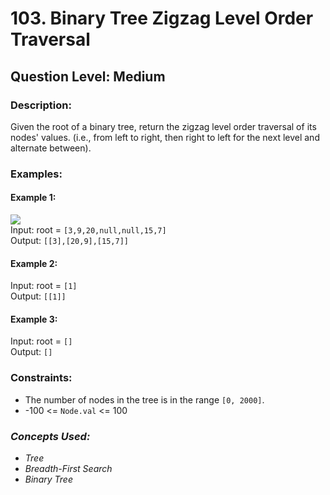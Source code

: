 # 103. Binary Tree Zigzag Level Order Traversal
## Question Level: Medium
### Description:
Given the root of a binary tree, return the zigzag level order traversal of its nodes' values. (i.e., from left to right, then right to left for the next level and alternate between).

### Examples:
#### Example 1:

<img src="https://assets.leetcode.com/uploads/2021/02/19/tree1.jpg"><br>
Input: root = `[3,9,20,null,null,15,7]`<br>
Output: `[[3],[20,9],[15,7]]`<br>
#### Example 2:

Input: root = `[1]`<br>
Output: `[[1]]`<br>
#### Example 3:

Input: root = `[]`<br>
Output: `[]`<br>

### Constraints:

- The number of nodes in the tree is in the range `[0, 2000]`.
- -100 <= `Node.val` <= 100

### <i>Concepts Used:
- Tree
- Breadth-First Search
- Binary Tree </i>